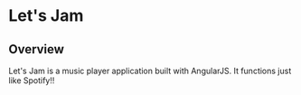 # Let's Jam

## Overview
Let's Jam is a music player application built with AngularJS. It functions just like Spotify!!
